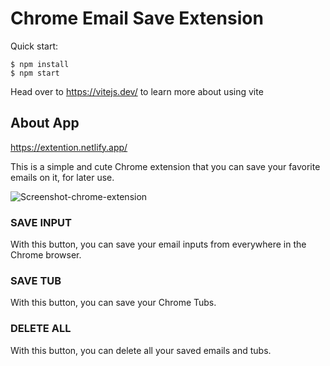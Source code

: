 # Chrome Email Save Extension

Quick start:
```
$ npm install
$ npm start
````
Head over to https://vitejs.dev/ to learn more about using vite

## About App
https://extention.netlify.app/

This is a simple and cute Chrome extension that you can save your favorite emails on it, for later use. 

![Screenshot-chrome-extension](https://github.com/MastooraTurkmen/Extention/assets/132576850/4fda9a44-d89b-4a9f-a1ca-f970db9554af)



### SAVE INPUT
With this button, you can save your email inputs from everywhere in the Chrome browser.


### SAVE TUB
With this button, you can save your Chrome Tubs.


### DELETE ALL
With this button, you can delete all your saved emails and tubs.

